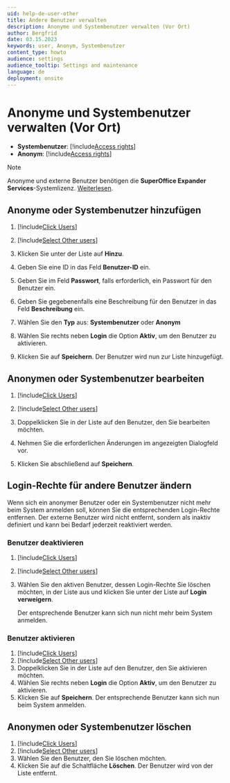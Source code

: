 ```yaml
---
uid: help-de-user-other
title: Andere Benutzer verwalten
description: Anonyme und Systembenutzer verwalten (Vor Ort)
author: Bergfrid
date: 03.15.2023
keywords: user, Anonym, Systembenutzer
content_type: howto
audience: settings
audience_tooltip: Settings and maintenance
language: de
deployment: onsite
---
```


# Anonyme und Systembenutzer verwalten (Vor Ort)

* **Systembenutzer**: [!include[Access rights](includes/def-system-user.md)]
* **Anonym**: [!include[Access rights](includes/def-anon-user.md)]

> [!NOTE]
> Anonyme und externe Benutzer benötigen die **SuperOffice Expander Services**-Systemlizenz. [Weiterlesen][1].

## Anonyme oder Systembenutzer hinzufügen

1. [!include[Click Users](includes/goto-users.md)]

2. [!include[Select Other users](includes/select-other-users.md)]

3. Klicken Sie unter der Liste auf **Hinzu**.

4. Geben Sie eine ID in das Feld **Benutzer-ID** ein.

5. Geben Sie im Feld **Passwort**, falls erforderlich, ein Passwort für den Benutzer ein.

6. Geben Sie gegebenenfalls eine Beschreibung für den Benutzer in das Feld **Beschreibung** ein.

7. Wählen Sie den **Typ** aus: **Systembenutzer** oder **Anonym**

8. Wählen Sie rechts neben **Login** die Option **Aktiv**, um den Benutzer zu aktivieren.

9. Klicken Sie auf **Speichern**. Der Benutzer wird nun zur Liste hinzugefügt.

## Anonymen oder Systembenutzer bearbeiten

1. [!include[Click Users](includes/goto-users.md)]

2. [!include[Select Other users](includes/select-other-users.md)]

3. Doppelklicken Sie in der Liste auf den Benutzer, den Sie bearbeiten möchten.

4. Nehmen Sie die erforderlichen Änderungen im angezeigten Dialogfeld vor.

5. Klicken Sie abschließend auf **Speichern**.

## Login-Rechte für andere Benutzer ändern

Wenn sich ein anonymer Benutzer oder ein Systembenutzer nicht mehr beim System anmelden soll, können Sie die entsprechenden Login-Rechte entfernen. Der externe Benutzer wird nicht entfernt, sondern als inaktiv definiert und kann bei Bedarf jederzeit reaktiviert werden.

### Benutzer deaktivieren

1. [!include[Click Users](includes/goto-users.md)]
2. [!include[Select Other users](includes/select-other-users.md)]
3. Wählen Sie den aktiven Benutzer, dessen Login-Rechte Sie löschen möchten, in der Liste aus und klicken Sie unter der Liste auf **Login verweigern**.

    Der entsprechende Benutzer kann sich nun nicht mehr beim System anmelden.

### Benutzer aktivieren

1. [!include[Click Users](includes/goto-users.md)]
2. [!include[Select Other users](includes/select-other-users.md)]
3. Doppelklicken Sie in der Liste auf den Benutzer, den Sie aktivieren möchten.
4. Wählen Sie rechts neben **Login** die Option **Aktiv**, um den Benutzer zu aktivieren.
5. Klicken Sie auf **Speichern**. Der entsprechende Benutzer kann sich nun beim System anmelden.

## Anonymen oder Systembenutzer löschen

1. [!include[Click Users](includes/goto-users.md)]
2. [!include[Select Other users](includes/select-other-users.md)]
3. Wählen Sie den Benutzer, den Sie löschen möchten.
4. Klicken Sie auf die Schaltfläche **Löschen**. Der Benutzer wird von der Liste entfernt.

<!-- Referenced links -->
[1]: ../../../../en/admin/license/expander-services/index.md

<!-- Referenced images -->
